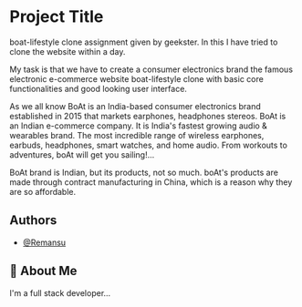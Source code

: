 
# Project Title

boat-lifestyle clone assignment given by geekster. In this I have tried to clone the website within a day.

My task is that we have to create a consumer electronics brand the famous electronic e-commerce website boat-lifestyle clone with basic core functionalities and good looking user interface.

As we all know BoAt is an India-based consumer electronics brand established in 2015 that markets earphones, headphones stereos. BoAt is an Indian e-commerce company. It is India's fastest growing audio & wearables brand. The most incredible range of wireless earphones, earbuds, headphones, smart watches, and home audio. From workouts to adventures, boAt will get you sailing!...

BoAt brand is Indian, but its products, not so much. boAt's products are made through contract manufacturing in China, which is a reason why they are so affordable.

## Authors

- [@Remansu](https://github.com/remansu)


## 🚀 About Me
I'm a full stack developer...

